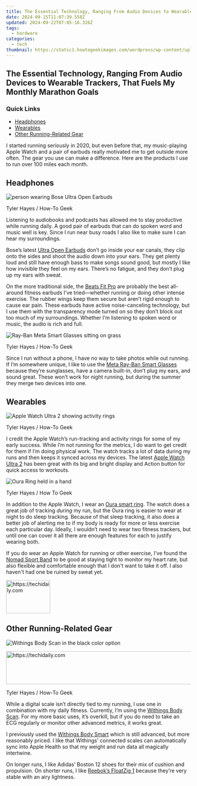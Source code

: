 ```yaml
---
title: The Essential Technology, Ranging From Audio Devices to Wearable Trackers, That Fuels My Monthly Marathon Goals
date: 2024-09-15T11:07:39.558Z
updated: 2024-09-22T07:05:16.326Z
tags:
  - hardware
categories:
  - tech
thumbnail: https://static1.howtogeekimages.com/wordpress/wp-content/uploads/wm/2024/05/running-shoes-with-an-apple-watch-and-earbuds.jpg
---
```


## The Essential Technology, Ranging From Audio Devices to Wearable Trackers, That Fuels My Monthly Marathon Goals

### Quick Links

* [Headphones](https://youtube-lab.techidaily.com/iscover-the-leading-free-naming-resources-11-must-have-makers/)
* [Wearables](https://video-capture.techidaily.com/new-obsudios-analysis-selecting-the-ideal-recording-software/)
* [Other Running-Related Gear](https://network-issues.techidaily.com/addressing-stuttery-screens-on-windows-7/)

 I started running seriously in 2020, but even before that, my music-playing Apple Watch and a pair of earbuds really motivated me to get outside more often. The gear you use can make a difference. Here are the products I use to run over 100 miles each month.

##  Headphones

![person wearing Bose Ultra Open Earbuds](https://static1.howtogeekimages.com/wordpress/wp-content/uploads/wm/2024/02/person-wearing-bose-ultra-open-earbuds.JPG) 

Tyler Hayes / How-To Geek

 Listening to audiobooks and podcasts has allowed me to stay productive while running daily. A good pair of earbuds that can do spoken word and music well is key. Since I run near busy roads I also like to make sure I can hear my surroundings.

 Bose’s latest [Ultra Open Earbuds](https://location-social.techidaily.com/in-2024-how-to-pause-life360-location-sharing-for-realme-narzo-n55-drfone-by-drfone-virtual-android/) don’t go inside your ear canals, they clip onto the sides and shoot the audio down into your ears. They get plenty loud and still have enough bass to make songs sound good, but mostly I like how invisible they feel on my ears. There’s no fatigue, and they don’t plug up my ears with sweat.

 On the more traditional side, the [Beats Fit Pro](https://www.amazon.com/Beats-Fit-Pro-Cancelling-Built/dp/B09JL41N9C?tag=hotoge-20&ascsubtag=UUhtgUeUpU2002948&asc%5Frefurl=https%3A%2F%2Fwww.howtogeek.com%2Ffrom-earbuds-to-fitness-trackers-this-is-the-tech-i-use-to-run-100-miles-a-month%2F&asc%5Fcampaign=Authority) are probably the best all-around fitness earbuds I’ve tried—whether running or doing other intense exercise. The rubber wings keep them secure but aren’t rigid enough to cause ear pain. These earbuds have active noise-canceling technology, but I use them with the transparency mode turned on so they don’t block out too much of my surroundings. Whether I’m listening to spoken word or music, the audio is rich and full.

![Ray-Ban Meta Smart Glasses sitting on grass](https://static1.howtogeekimages.com/wordpress/wp-content/uploads/wm/2023/10/ray-ban-meta-smart-glasses-sitting-on-grass.JPG) 

Tyler Hayes / How-To Geek

 Since I run without a phone, I have no way to take photos while out running. If I’m somewhere unique, I like to use the [Meta Ray-Ban Smart Glasses](https://fox-that.techidaily.com/safari-on-iphone-running-slow-learn-how-to-make-it-zoom-ahead-in-just-4-steps/) because they’re sunglasses, have a camera built-in, don’t plug my ears, and sound great. These won’t work for night running, but during the summer they merge two devices into one.

##  Wearables

![Apple Watch Ultra 2 showing activity rings](https://static1.howtogeekimages.com/wordpress/wp-content/uploads/wm/2023/10/apple-watch-ultra-2-showing-activity-rings-2.JPG) 

Tyler Hayes / How-To Geek

 I credit the Apple Watch’s run-tracking and activity rings for some of my early success. While I’m not running for the metrics, I do want to get credit for them if I’m doing physical work. The watch tracks a lot of data during my runs and then keeps it synced across my devices. The latest [Apple Watch Ultra 2](https://youtube-help.techidaily.com/new-mastering-your-youtube-pinpointing-a-specialized-audience/) has been great with its big and bright display and Action button for quick access to workouts.

![Oura Ring held in a hand](https://static1.howtogeekimages.com/wordpress/wp-content/uploads/wm/2024/04/oura-ring-held-in-a-hand.jpg) 

Tyler Hayes / How To Geek

 In addition to the Apple Watch, I wear an [Oura smart ring](https://tech-recovery.techidaily.com/step-by-step-fix-for-coredll-absent-mistake-on-your-computer/). The watch does a great job of tracking _during_ my run, but the Oura ring is easier to wear at night to do sleep tracking. Because of that sleep tracking, it also does a better job of alerting me to if my body is ready for more or less exercise each particular day. Ideally, I wouldn’t need to wear two fitness trackers, but until one can cover it all there are enough features for each to justify wearing both.

 If you do wear an Apple Watch for running or other exercise, I’ve found the [Nomad Sport Band](https://shop-links.co/link/?exclusive=1&publisher_slug=itechdaily19598&url=https%3A%2F%2Fwww.anrdoezrs.net%2Flinks%2F3607085%2Ftype%2Fdlg%2Fsid%2FUUhtgUeUpU2002948%2Fhttps%3A%2F%2Fnomadgoods.com%2Fproducts%2Fsport-band-night-watch-red) to be good at staying tight to monitor my heart rate, but also flexible and comfortable enough that I don't want to take it off. I also haven't had one be ruined by sweat yet.

<!-- affiliate ads begin -->
<a href="https://25home.pxf.io/c/5597632/2148636/16836" target="_top" id="2148636">
  <img src="//a.impactradius-go.com/display-ad/16836-2148636" border="0" alt="https://techidaily.com" width="120" height="90"/>
</a>
<img height="0" width="0" src="https://25home.pxf.io/i/5597632/2148636/16836" style="position:absolute;visibility:hidden;" border="0" />
<!-- affiliate ads end -->

##  Other Running-Related Gear

![Withings Body Scan in the black color option](https://static1.howtogeekimages.com/wordpress/wp-content/uploads/wm/2024/01/withings-body-scan-in-the-black-color-option.JPG) 

<!-- affiliate ads begin -->
<a href="https://appsumo.8odi.net/c/5597632/2037334/7443" target="_top" id="2037334">
  <img src="//a.impactradius-go.com/display-ad/7443-2037334" border="0" alt="https://techidaily.com" width="728" height="90"/>
</a>
<img height="0" width="0" src="https://appsumo.8odi.net/i/5597632/2037334/7443" style="position:absolute;visibility:hidden;" border="0" />
<!-- affiliate ads end -->

Tyler Hayes / How-To Geek

 While a digital scale isn’t directly tied to my running, I use one in combination with my daily fitness. Currently, I’m using the [Withings Body Scan](https://activate-lock.techidaily.com/in-2024-3-easy-methods-to-unlock-icloud-locked-apple-iphone-15-plusipadipod-by-drfone-ios/). For my more basic uses, it’s overkill, but if you do need to take an ECG regularly or monitor other advanced metrics, it works great.

 I previously used the [Withings Body Smart](https://extra-tips.techidaily.com/the-pinnacle-of-editing-reviewing-movavi-pro-video-2024plus/) which is still advanced, but more reasonably priced. I like that Withings’ connected scales can automatically sync into Apple Health so that my weight and run data all magically intertwine.

 On longer runs, I like Adidas’ Boston 12 shoes for their mix of cushion and propulsion. On shorter runs, I like [Reebok’s FloatZig 1](https://www.reebok.com/p/100206594/floatzig-1-shoes) because they’re very stable with an airy lightness.

<ins class="adsbygoogle"
     style="display:block"
     data-ad-format="autorelaxed"
     data-ad-client="ca-pub-7571918770474297"
     data-ad-slot="1223367746"></ins>

<ins class="adsbygoogle"
     style="display:block"
     data-ad-client="ca-pub-7571918770474297"
     data-ad-slot="8358498916"
     data-ad-format="auto"
     data-full-width-responsive="true"></ins>



